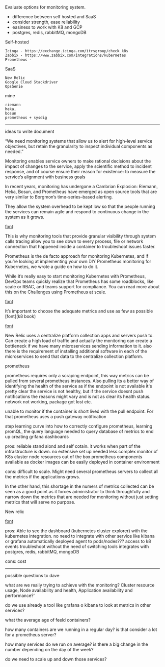 Evaluate options for monitoring system.

- difference between self hosted and SaaS
- consider strength, ease reliability
- easiness to work with K8 and GCP
- postgres, redis, rabbitMQ, mongoDB

Self-hosted

    Icinga - https://exchange.icinga.com/itrsgroup/check_k8s
    Zabbix - https://www.zabbix.com/integrations/kubernetes
    Prometheus - 

SaaS

    New Relic 
    Google Cloud Stackdriver
    OpsGenie

mine

    riemann
    heka,
    bosun
    prometheus + sysdig 


----------------------------------------------------------

ideas to write document

 “We need monitoring systems that allow us to alert for high-level service objectives, but retain the granularity to inspect individual components as needed.” 
 
 
Monitoring enables service owners to make rational decisions about the impact of changes to the service, apply the scientific method to incident response, and of course ensure their reason for existence: to measure the service’s alignment with business goals



In recent years, monitoring has undergone a Cambrian Explosion: Riemann, Heka, Bosun, and Prometheus have emerged as open source tools that are very similar to Borgmon’s time-series–based alerting.

They allow the system overhead to be kept low so that the people running the services can remain agile and respond to continuous change in the system as it grows.

[font](https://sre.google/sre-book/practical-alerting/)



This is why monitoring tools that provide granular visibility through system calls tracing allow you to see down to every process, file or network connection that happened inside a container to troubleshoot issues faster. 


 Prometheus is the de facto approach for monitoring Kubernetes, and if you’re looking at implementing your own DIY Prometheus monitoring for Kubernetes, we wrote a guide on how to do it.

While it’s really easy to start monitoring Kubernetes with Prometheus, DevOps teams quickly realize that Prometheus has some roadblocks, like scale or RBAC, and teams support for compliance. You can read more about this on the Challenges using Prometheus at scale. 

 [font](https://sysdig.com/blog/monitoring-kubernetes/)


 It’s important to choose the adequate metrics and use as few as possible
 [font](k8 book)

 [font](https://www.youtube.com/watch?v=h4Sl21AKiDg)


 New Relic uses a centralize platform collection apps and servers push to. Can create a high load of traffic and actually the monitoring can create a bottleneck if we have many microservices sending information to it. also there is the requirement of installing additional software in each of the microservices to send that data to the centralize collection platform.

 prometheus
 
 prometheus requires only a scraping endpoint, this way metrics can be pulled from several prometheus instances.
 Also pulling its a better way of identifying the health of the service as if the endpoint is not available it's pretty clear the service is not healthy, but if the service doesnt push notifications the reasons might vary and is not as clear its health status. network not working, package got lost etc.

 unable to monitor if the container is short lived with the pull endpoint. For that prometheus uses a push gateway notification 

step learning curve into how to correctly configure prometheus, learning promQL, the query language needed to query database of metrics to end up creating grifana dashboards


pros: reliable
      stand alond and self cotain. it works when part of the infrastructure is down.
      no extensive set up needed
      less complex
      monitor of K8s cluster node resources out of the box
      prometheus components available as docker images
      can be easily deployed in container environment

cons: difficult to scale. Might need several prometheus servers to collect all the metrics if the applications grows. 

In the other hand, this shortage in the numers of metrics collected can be seen as a good point as it forces administrator to think throughfully and narrow down the metrics that are needed for monitoring without just setting metrics that will serve no purpose. 

New relic

[font](https://newrelic.com/platform/kubernetes/monitoring-guide)

pros: Able to see the dashboard (kubernetes cluster explorer) with the kubernetes integration. no need to integrate with other service like kibana or grafana
    automatically deployed agent to pods/nodes???
    access to k8 events
    troubleshoot without the need of switching tools
    integrates with postgres, redis, rabbitMQ, mongoDB

cons: cost $$$$


-----------------------------------------------------------------------

 possible questions to dave

 what are we really trying to achieve with the monitoring? Cluster resource usage, Node availability and health, Application availability and performance?'

 do we use already a tool like grafana o kibana to look at metrics in other services?

 what the average age of feeld containers?

 how many containers are we running in a regular day? is that consider a lot for a prometheus server?

 how many services do we run on average? is there a big change in the number depending on the day of the week?

 do we need to scale up and down those services?